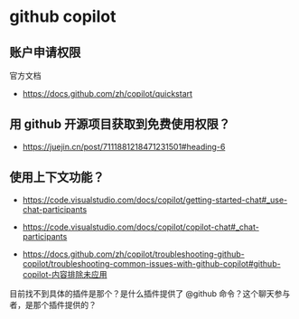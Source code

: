 # github copilot

## 账户申请权限

官方文档

- https://docs.github.com/zh/copilot/quickstart

## 用 github 开源项目获取到免费使用权限？

- https://juejin.cn/post/7111881218471231501#heading-6

## 使用上下文功能？

- https://code.visualstudio.com/docs/copilot/getting-started-chat#_use-chat-participants

- https://code.visualstudio.com/docs/copilot/copilot-chat#_chat-participants

- https://docs.github.com/zh/copilot/troubleshooting-github-copilot/troubleshooting-common-issues-with-github-copilot#github-copilot-内容排除未应用

目前找不到具体的插件是那个？是什么插件提供了 @github 命令？这个聊天参与者，是那个插件提供的？
